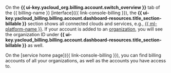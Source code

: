On the **{{ ui-key.yacloud_org.billing.account.switch_overview }}** tab of the {{ billing-name }} [interface]({{ link-console-billing }}), the **{{ ui-key.yacloud_billing.billing.account.dashboard-resources.title_section-billable }}** section shows all connected clouds and services, e.g., [{{ ml-platform-name }}](../../datasphere/). If your account is added to an [organization](../concepts/organization.md), you will see the organization ID under **{{ ui-key.yacloud_billing.billing.account.dashboard-resources.title_section-billable }}** as well.

On the [service home page]({{ link-console-billing }}), you can find billing accounts of all your organizations, as well as the accounts you have access to.
